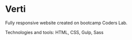 # Verti
Fully responsive website created on bootcamp Coders Lab.


Technologies and tools: HTML, CSS, Gulp, Sass
